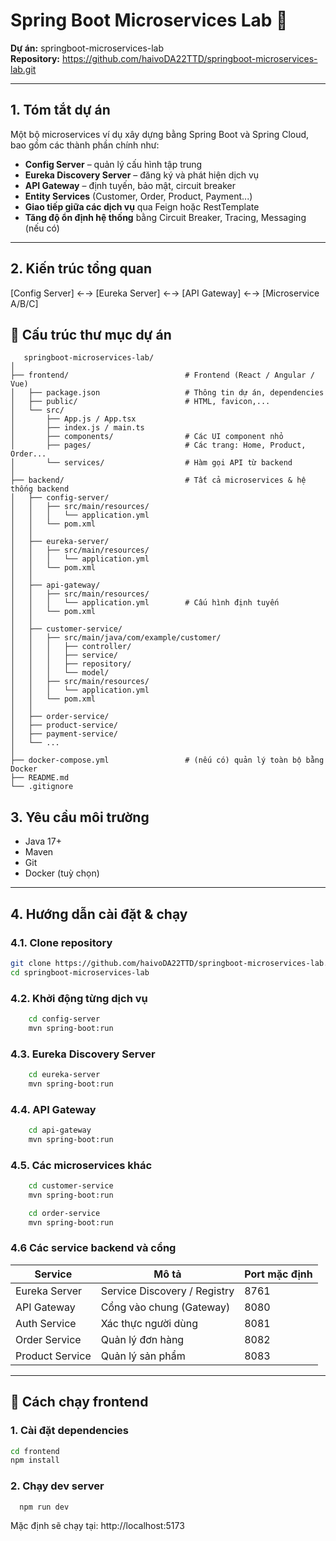 # Spring Boot Microservices Lab 🚀

**Dự án:** springboot-microservices-lab  
**Repository:** https://github.com/haivoDA22TTD/springboot-microservices-lab.git

---

## 1. Tóm tắt dự án

Một bộ microservices ví dụ xây dựng bằng Spring Boot và Spring Cloud, bao gồm các thành phần chính như:  
- **Config Server** – quản lý cấu hình tập trung  
- **Eureka Discovery Server** – đăng ký và phát hiện dịch vụ  
- **API Gateway** – định tuyến, bảo mật, circuit breaker  
- **Entity Services** (Customer, Order, Product, Payment...)  
- **Giao tiếp giữa các dịch vụ** qua Feign hoặc RestTemplate  
- **Tăng độ ổn định hệ thống** bằng Circuit Breaker, Tracing, Messaging (nếu có)

---

## 2. Kiến trúc tổng quan

[Config Server] ←→ [Eureka Server] ←→ [API Gateway] ←→ [Microservice A/B/C]

## 📁 Cấu trúc thư mục dự án
  ```plaintext
     springboot-microservices-lab/
│
├── frontend/                          # Frontend (React / Angular / Vue)
│   ├── package.json                   # Thông tin dự án, dependencies
│   ├── public/                        # HTML, favicon,...
│   └── src/
│       ├── App.js / App.tsx
│       ├── index.js / main.ts
│       ├── components/                # Các UI component nhỏ
│       ├── pages/                     # Các trang: Home, Product, Order...
│       └── services/                  # Hàm gọi API từ backend
│
├── backend/                           # Tất cả microservices & hệ thống backend
│   ├── config-server/
│   │   ├── src/main/resources/
│   │   │   └── application.yml
│   │   └── pom.xml
│   │
│   ├── eureka-server/
│   │   ├── src/main/resources/
│   │   │   └── application.yml
│   │   └── pom.xml
│   │
│   ├── api-gateway/
│   │   ├── src/main/resources/
│   │   │   └── application.yml        # Cấu hình định tuyến
│   │   └── pom.xml
│   │
│   ├── customer-service/
│   │   ├── src/main/java/com/example/customer/
│   │   │   ├── controller/
│   │   │   ├── service/
│   │   │   ├── repository/
│   │   │   └── model/
│   │   ├── src/main/resources/
│   │   │   └── application.yml
│   │   └── pom.xml
│   │
│   ├── order-service/
│   ├── product-service/
│   ├── payment-service/
│   └── ...
│
├── docker-compose.yml                 # (nếu có) quản lý toàn bộ bằng Docker
├── README.md
└── .gitignore

```
## 3. Yêu cầu môi trường
  
- Java 17+
- Maven
- Git
- Docker (tuỳ chọn)

---
## 4. Hướng dẫn cài đặt & chạy

### 4.1. Clone repository

```bash
git clone https://github.com/haivoDA22TTD/springboot-microservices-lab.git
cd springboot-microservices-lab
```
### 4.2. Khởi động từng dịch vụ
  ```bash
      cd config-server
      mvn spring-boot:run
  ```
### 4.3. Eureka Discovery Server
  ```bash
      cd eureka-server
      mvn spring-boot:run
  ```
### 4.4. API Gateway
  ```bash
      cd api-gateway
      mvn spring-boot:run
  ```
### 4.5. Các microservices khác
  ```bash
      cd customer-service
      mvn spring-boot:run
  ```
  ```bash
      cd order-service
      mvn spring-boot:run
  ```
### 4.6 Các service backend và cổng 
  | Service               | Mô tả                                | Port mặc định |
|-----------------------|--------------------------------------|---------------|
| Eureka Server         | Service Discovery / Registry         | 8761          |
| API Gateway           | Cổng vào chung (Gateway)              | 8080          |      
| Auth Service          | Xác thực người dùng                   | 8081          |
| Order Service         | Quản lý đơn hàng                     | 8082          |
| Product Service       | Quản lý sản phẩm                     | 8083          |

---
 ## 🚀 Cách chạy frontend

### 1. Cài đặt dependencies

```bash
cd frontend
npm install
```
### 2.  Chạy dev server
```bash
  npm run dev
```
Mặc định sẽ chạy tại: http://localhost:5173

